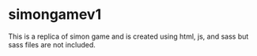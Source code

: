 # simongamev1

This is a replica of simon game and is created using html, js, and sass but sass files are not included.
